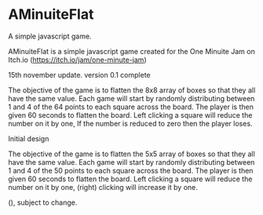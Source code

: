 # AMinuiteFlat
A simple javascript game.

AMinuiteFlat is a simple javascript game created for the One Minuite Jam on Itch.io (https://itch.io/jam/one-minute-jam)

15th november update.
version 0.1 complete

The objective of the game is to flatten the 8x8 array of boxes so that they all have the same value.  Each game will start by randomly distributing between 1 and 4 of the 64 points to each square across the board.  The player is then given 60 seconds to flatten the board. Left clicking a square will reduce the number on it by one, If the number is reduced to zero then the player loses.





Initial design

The objective of the game is to flatten the 5x5 array of boxes so that they all have the same value.  Each game will start by randomly distributing between 1 and 4 of the 50 points to each square across the board.  The player is then given 60 seconds to flatten the board. Left clicking a square will reduce the number on it by one, (right) clicking will increase it by one.

(), subject to change.
